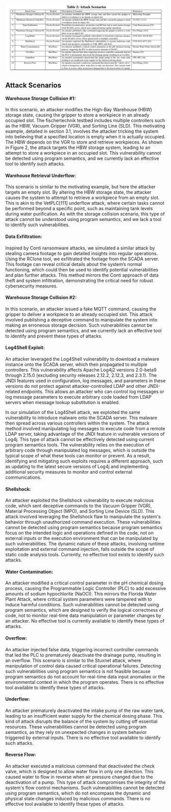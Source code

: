 ![table-2-attack-senarios](../pics/table2.png)

## Attack Scenarios

#### Warehouse Storage Collision #1:
In this scenario, an attacker modifies the High-Bay Warehouse (HBW) storage state, causing the gripper to store a workpiece in an already occupied slot. The fischertechnik testbed includes multiple controllers such as the HBW, Vacuum Gripper (VGR), and Sorting Line (SLD). This motivating example, detailed in section 3.1, involves the attacker tricking the system into believing that a specified location is empty when it is actually occupied. The HBW depends on the VGR to store and retrieve workpieces. As shown in Figure 2, the attack targets the HBW storage system, leading to an attempt to store a workpiece in an occupied slot. This vulnerability cannot be detected using program semantics, and we currently lack an effective tool to identify such attacks.

#### Warehouse Retrieval Underflow:
This scenario is similar to the motivating example, but here the attacker targets an empty slot. By altering the HBW storage state, the attacker causes the system to attempt to retrieve a workpiece from an empty slot. This is akin to the VetPLC[111] underflow attack, where certain tasks cannot be performed beyond a specific point, such as maintaining tank levels during water purification. As with the storage collision scenario, this type of attack cannot be understood using program semantics, and we lack a tool to identify such vulnerabilities.

#### Data Exfiltration:
Inspired by Conti ransomware attacks, we simulated a similar attack by stealing camera footage to gain detailed insights into regular operations. Using the RClone tool, we exfiltrated the footage from the SCADA server. This footage can reveal critical details about the system’s normal functioning, which could then be used to identify potential vulnerabilities and plan further attacks. This method mirrors the Conti approach of data theft and system infiltration, demonstrating the critical need for robust cybersecurity measures.

#### Warehouse Storage Collision #2:
In this scenario, an attacker issued a fake MQTT command, causing the gripper to deliver a workpiece to an already occupied slot. This attack involved publishing a deceptive command to manipulate the system into making an erroneous storage decision. Such vulnerabilities cannot be detected using program semantics, and we currently lack an effective tool to identify and prevent these types of attacks.

#### Log4Shell Exploit:
An attacker leveraged the Log4Shell vulnerability to download a malware instance onto the SCADA server, which then propagated to multiple controllers. This vulnerability affects Apache Log4j2 versions 2.0-beta9 through 2.15.0 (excluding security releases 2.12.2, 2.12.3, and 2.3.1). The JNDI features used in configuration, log messages, and parameters in these versions do not protect against attacker-controlled LDAP and other JNDI-related endpoints. This allows an attacker who can control log messages or log message parameters to execute arbitrary code loaded from LDAP servers when message lookup substitution is enabled.

In our simulation of the Log4Shell attack, we exploited the same vulnerability to introduce malware onto the SCADA server. This malware then spread across various controllers within the system. The attack method involved manipulating log messages to execute code from a remote LDAP server, taking advantage of the JNDI feature in vulnerable versions of Log4j. This type of attack cannot be effectively detected using current program semantics tools. The vulnerability relies on the execution of arbitrary code through manipulated log messages, which is outside the typical scope of what these tools can monitor or prevent. As a result, identifying and mitigating such exploits requires a different approach, such as updating to the latest secure versions of Log4j and implementing additional security measures to monitor and control external communications.

#### Shellshock:
An attacker exploited the Shellshock vulnerability to execute malicious code, which sent deceptive commands to the Vacuum Gripper (VGR), Material Processing Object (MPO), and Sorting Line Device (SLD). This attack involved leveraging the Shellshock flaw to manipulate the system's behavior through unauthorized command execution. These vulnerabilities cannot be detected using program semantics because program semantics focus on the intended logic and operations defined in the code, not on external inputs or the execution environment that can be manipulated by such vulnerabilities. The dynamic nature of these attacks, involving runtime exploitation and external command injection, falls outside the scope of static code analysis tools. Currently, no effective tool exists to identify such attacks.

#### Water Contamination:
An attacker modified a critical control parameter in the pH chemical dosing process, causing the Programmable Logic Controller (PLC) to add excessive amounts of sodium hypochlorite (NaOCl). This mirrors the Florida Water Plant Attack, where critical system parameters were tampered with to induce harmful conditions. Such vulnerabilities cannot be detected using program semantics, which are designed to verify the logical correctness of code, not to monitor real-time data manipulation or parameter changes by an attacker. No effective tool is currently available to identify these types of attacks.

#### Overflow:
An attacker injected false data, triggering incorrect controller commands that led the PLC to prematurely deactivate the drainage pump, resulting in an overflow. This scenario is similar to the Stuxnet attack, where manipulation of control data caused critical operational failures. Detecting such vulnerabilities using program semantics is not feasible because program semantics do not account for real-time data input anomalies or the environmental context in which the program operates. There is no effective tool available to identify these types of attacks.

#### Underflow:
An attacker prematurely deactivated the intake pump of the raw water tank, leading to an insufficient water supply for the chemical dosing phase. This kind of attack disrupts the balance of the system by cutting off essential resources. These vulnerabilities cannot be detected using program semantics, as they rely on unexpected changes in system behavior triggered by external inputs. There is no effective tool available to identify such attacks.

#### Reverse Flow:
An attacker executed a malicious command that deactivated the check valve, which is designed to allow water flow in only one direction. This caused water to flow in reverse when air pressure changed due to the deactivation of a pump. This type of attack compromises the integrity of the system's flow control mechanisms. Such vulnerabilities cannot be detected using program semantics, which do not encompass the dynamic and physical state changes induced by malicious commands. There is no effective tool available to identify these types of attacks.
